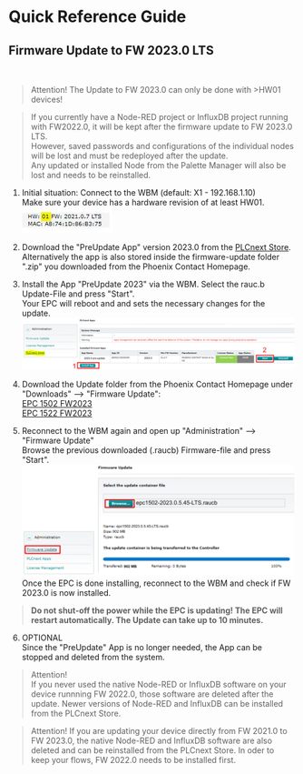 # Quick Reference Guide<br>

## Firmware Update to FW 2023.0 LTS
<br>

>Attention! The Update to FW 2023.0 can only be done with >HW01 devices! <br>

>If you currently have a Node-RED project or InfluxDB project running with FW2022.0, it will be kept after the firmware update to FW 2023.0 LTS. <br> 
However, saved passwords and configurations of the individual nodes will be lost and must be redeployed after the update. <br> Any updated or installed Node from the Palette Manager will also be lost and needs to be reinstalled.

1. Initial situation: Connect to the WBM (default: X1 - 192.168.1.10) <br>
Make sure your device has a hardware revision of at least HW01. <br>
![HW_RevWBM](/FW_2022/images/Update_Ausgangslage.JPG) <br>

2. Download the "PreUpdate App" version 2023.0 from the [PLCnext Store](https://www.plcnextstore.com/eu/app/1564). Alternatively the app is also stored inside the firmware-update folder ".zip" you downloaded from the Phoenix Contact Homepage. <br>
   
3. Install the App "PreUpdate 2023" via the WBM. Select the rauc.b Update-File and press "Start". <br>
Your EPC will reboot and and sets the necessary changes for the update. <BR>
![UpdateWBM](/FW_2023/images/Pre-Update_App2023.jpg) <br>

4. Download the Update folder from the Phoenix Contact Homepage under "Downloads" --> "Firmware Update": <br> [EPC 1502 FW2023](https://www.phoenixcontact.com/product/1185416) <br>
[EPC 1522 FW2023](https://www.phoenixcontact.com/product/1185423) <BR>



5. Reconnect to the WBM again and open up "Administration" --> "Firmware Update" <br>
Browse the previous downloaded (.raucb) Firmware-file and press "Start". <br>
![Update_Firmware](/FW_2023/images/Update_Firmware23.jpg) <br>
Once the EPC is done installing, reconnect to the WBM and check if FW 2023.0 is now installed. <br>

> **Do not shut-off the power while the EPC is updating! The EPC will restart automatically. The Update can take up to 10 minutes.**

6. OPTIONAL <br>
Since the "PreUpdate" App is no longer needed, the App can be stopped and deleted from the system. 



> Attention! <br>If you never used the native Node-RED or InfluxDB software on your device runnning FW 2022.0, those software are deleted after the update. Newer versions of Node-RED and InfluxDB can be installed from the PLCnext Store. <br>

>Attention! 
If you are updating your device directly from FW 2021.0 to FW 2023.0,
the native Node-RED and InfluxDB software are also deleted and can be reinstalled from the PLCnext Store. In oder to keep your flows, FW 2022.0 needs to be installed first.
